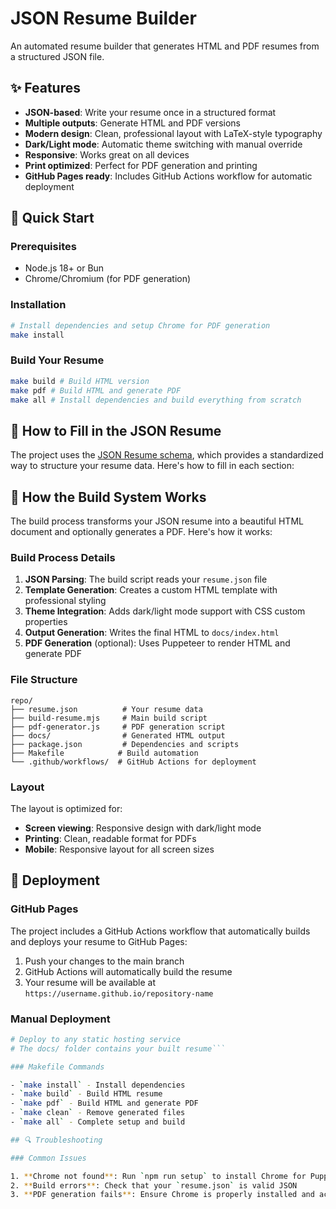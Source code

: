 # JSON Resume Builder

An automated resume builder that generates HTML and PDF resumes from a structured JSON file.

## ✨ Features

- **JSON-based**: Write your resume once in a structured format
- **Multiple outputs**: Generate HTML and PDF versions
- **Modern design**: Clean, professional layout with LaTeX-style typography
- **Dark/Light mode**: Automatic theme switching with manual override
- **Responsive**: Works great on all devices
- **Print optimized**: Perfect for PDF generation and printing
- **GitHub Pages ready**: Includes GitHub Actions workflow for automatic deployment

## 🚀 Quick Start

### Prerequisites

- Node.js 18+ or Bun
- Chrome/Chromium (for PDF generation)

### Installation

```bash
# Install dependencies and setup Chrome for PDF generation
make install
```

### Build Your Resume

```bash
make build # Build HTML version
make pdf # Build HTML and generate PDF
make all # Install dependencies and build everything from scratch
```

## 📝 How to Fill in the JSON Resume

The project uses the [JSON Resume schema](https://jsonresume.org/schema/), which provides a standardized way to structure your resume data. Here's how to fill in each section:


## 🔧 How the Build System Works

The build process transforms your JSON resume into a beautiful HTML document and optionally generates a PDF. Here's how it works:

### Build Process Details

1. **JSON Parsing**: The build script reads your `resume.json` file
2. **Template Generation**: Creates a custom HTML template with professional styling
3. **Theme Integration**: Adds dark/light mode support with CSS custom properties
4. **Output Generation**: Writes the final HTML to `docs/index.html`
5. **PDF Generation** (optional): Uses Puppeteer to render HTML and generate PDF

### File Structure

```
repo/
├── resume.json          # Your resume data
├── build-resume.mjs     # Main build script
├── pdf-generator.js     # PDF generation script
├── docs/                # Generated HTML output
├── package.json         # Dependencies and scripts
├── Makefile            # Build automation
└── .github/workflows/  # GitHub Actions for deployment
```

### Layout

The layout is optimized for:

- **Screen viewing**: Responsive design with dark/light mode
- **Printing**: Clean, readable format for PDFs
- **Mobile**: Responsive layout for all screen sizes

## 🚀 Deployment

### GitHub Pages

The project includes a GitHub Actions workflow that automatically builds and deploys your resume to GitHub Pages:

1. Push your changes to the main branch
2. GitHub Actions will automatically build the resume
3. Your resume will be available at `https://username.github.io/repository-name`

### Manual Deployment

```bash
# Deploy to any static hosting service
# The docs/ folder contains your built resume```

### Makefile Commands

- `make install` - Install dependencies
- `make build` - Build HTML resume
- `make pdf` - Build HTML and generate PDF
- `make clean` - Remove generated files
- `make all` - Complete setup and build

## 🔍 Troubleshooting

### Common Issues

1. **Chrome not found**: Run `npm run setup` to install Chrome for Puppeteer
2. **Build errors**: Check that your `resume.json` is valid JSON
3. **PDF generation fails**: Ensure Chrome is properly installed and accessible


